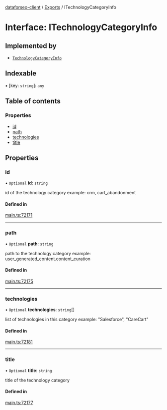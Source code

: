 [dataforseo-client](../README.md) / [Exports](../modules.md) / ITechnologyCategoryInfo

# Interface: ITechnologyCategoryInfo

## Implemented by

- [`TechnologyCategoryInfo`](../classes/TechnologyCategoryInfo.md)

## Indexable

▪ [key: `string`]: `any`

## Table of contents

### Properties

- [id](ITechnologyCategoryInfo.md#id)
- [path](ITechnologyCategoryInfo.md#path)
- [technologies](ITechnologyCategoryInfo.md#technologies)
- [title](ITechnologyCategoryInfo.md#title)

## Properties

### id

• `Optional` **id**: `string`

id of the technology category
example:
crm, cart_abandonment

#### Defined in

[main.ts:72171](https://github.com/dataforseo/TypeScriptClient/blob/7ca1aa4/main.ts#L72171)

___

### path

• `Optional` **path**: `string`

path to the technology category
example:
user_generated_content.content_curation

#### Defined in

[main.ts:72175](https://github.com/dataforseo/TypeScriptClient/blob/7ca1aa4/main.ts#L72175)

___

### technologies

• `Optional` **technologies**: `string`[]

list of technologies in this category
example:
"Salesforce", "CareCart"

#### Defined in

[main.ts:72181](https://github.com/dataforseo/TypeScriptClient/blob/7ca1aa4/main.ts#L72181)

___

### title

• `Optional` **title**: `string`

title of the technology category

#### Defined in

[main.ts:72177](https://github.com/dataforseo/TypeScriptClient/blob/7ca1aa4/main.ts#L72177)
